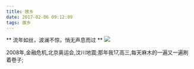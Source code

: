 ```yaml
---
title: 故乡
date: 2017-02-06 09:12:09
tags: 故乡
---
```

** 流年如丝，波澜不惊，悄无声息而过 **
![](http://oizl4tpho.bkt.clouddn.com//20170301170732_sS9ZiA_双桥.jpeg)
<!--more-->

2008年,金融危机,北京奥运会,汶川地震;那年我17,高三,每天麻木的一遍又一遍刷着卷子;
